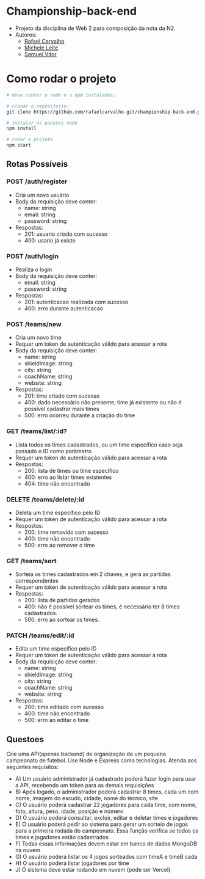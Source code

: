 # Championship-back-end

- Projeto da disciplina de Web 2 para composição da nota da N2.
- Autores:
  - [Rafael Carvalho](https://github.com/rafaelcarvalho-git)
  - [Michele Leite](https://github.com/miihleite)
  - [Samuel Vitor](https://github.com/thesamuelvitor)

# Como rodar o projeto

```bash
# deve conter o node e o npm instalados;

# clonar o repositorio:
git clone https://github.com/rafaelcarvalho-git/championship-back-end.git

# instalar os pacotes node
npm install

# rodar o projeto
npm start
```

## Rotas Possíveis

### POST /auth/register
- Cria um novo usuário
- Body da requisição deve conter:
    - name: string
    - email: string
    - password: string
- Respostas:
    - 201: usuario criado com sucesso
    - 400: usario já existe

### POST /auth/login
- Realiza o login
- Body da requisição deve conter:
    - email: string
    - password: string
- Respostas:
    - 201: autenticacao realizada com sucesso
    - 400: erro durante autenticacao   

### POST /teams/new
- Cria um novo time
- Requer um token de autenticação válido para acessar a rota
- Body da requisição deve conter:
    - name: string
    - shieldImage: string
    - city: string
    - coachName: string
    - website: string
- Respostas:
    - 201: time criado com sucesso
    - 400: dado necessário não presente, time já existente ou não é possível cadastrar mais times
    - 500: erro ocorreu durante a criação do time

### GET /teams/list/:id?
- Lista todos os times cadastrados, ou um time específico caso seja passado o ID como parâmetro
- Requer um token de autenticação válido para acessar a rota
- Respostas:
    - 200: lista de times ou time específico
    - 400: erro ao listar times existentes
    - 404: time não encontrado

### DELETE /teams/delete/:id
- Deleta um time específico pelo ID
- Requer um token de autenticação válido para acessar a rota
- Respostas:
    - 200: time removido com sucesso
    - 400: time não encontrado
    - 500: erro ao remover o time

### GET /teams/sort
- Sorteia os times cadastrados em 2 chaves, e gera as partidas correspondentes
- Requer um token de autenticação válido para acessar a rota
- Respostas:
    - 200: lista de partidas geradas
    - 400: não é possível sortear os times, é necessário ter 8 times cadastrados.
    - 500: erro ao sortear os times.

### PATCH /teams/edit/:id
- Edita um time específico pelo ID
- Requer um token de autenticação válido para acessar a rota
- Body da requisição deve conter:
    - name: string
    - shieldImage: string
    - city: string
    - coachName: string
    - website: string
- Respostas:
    - 200: time editado com sucesso
    - 400: time não encontrado
    - 500: erro ao editar o time
    
    
 

## Questoes
Crie uma API(apenas backend) de organização de um pequeno campeonato de futebol. Use Node e Express como tecnologias. Atenda aos seguintes requisitos:
- A) Um usuário administrador já cadastrado poderá fazer login para usar a API, recebendo um token para as demais requisições
- B) Após logado, o administrador poderá cadastrar 8 times, cada um com nome, imagem do escudo, cidade, nome do técnico, site
- C) O usuário poderá cadastrar 22 jogadores para cada time, com nome, foto, altura, peso, idade, posição e número
- D) O usuário poderá consultar, excluir, editar e deletar times e jogadores
- E) O usuário poderá pedir ao sistema para gerar um sorteio de jogos para a primeira rodada do campeonato. Essa função verifica se todos os times e jogadores estão cadastrados. 
- F) Todas essas informações devem estar em banco de dados MongoDB na nuvem
- G) O usuário poderá listar os 4 jogos sorteados com timeA e timeB cada
- H) O usuário poderá listar jogadores por time
- J) O sistema deve estar rodando em nuvem (pode ser Vercel)
